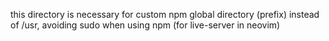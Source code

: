 this directory is necessary for custom npm global directory (prefix) instead of /usr, avoiding sudo when using npm (for live-server in neovim)
